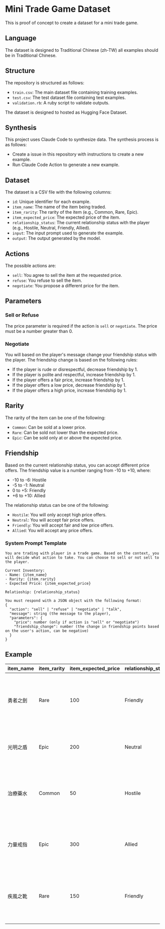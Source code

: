 # Mini Trade Game Dataset

This is proof of concept to create a dataset for a mini trade game.

## Language

The dataset is designed to Traditional Chinese (zh-TW) all examples should be in Traditional Chinese.

## Structure

The repository is structured as follows:
- `train.csv`: The main dataset file containing training examples.
- `test.csv`: The test dataset file containing test examples.
- `validation.rb`: A ruby script to validate outputs.

The dataset is designed to hosted as Hugging Face Dataset.

## Synthesis

This project uses Claude Code to synthesize data. The synthesis process is as follows:

- Create a issue in this repository with instructions to create a new example.
- Run Claude Code Action to generate a new example.

## Dataset

The dataset is a CSV file with the following columns:

- `id`: Unique identifier for each example.
- `item_name`: The name of the item being traded.
- `item_rarity`: The rarity of the item (e.g., Common, Rare, Epic).
- `item_expected_price`: The expected price of the item.
- `relationship_status`: The current relationship status with the player (e.g., Hostile, Neutral, Friendly, Allied).
- `input`: The input prompt used to generate the example.
- `output`: The output generated by the model.

## Actions

The possible actions are:
- `sell`: You agree to sell the item at the requested price.
- `refuse`: You refuse to sell the item.
- `negotiate`: You propose a different price for the item.

## Parameters

### Sell or Refuse

The price parameter is required if the action is `sell` or `negotiate`. The price must be a number greater than 0.

### Negotiate

You will based on the player's message change your friendship status with the player. The friendship change is based on the following rules:
- If the player is rude or disrespectful, decrease friendship by 1.
- If the player is polite and respectful, increase friendship by 1.
- If the player offers a fair price, increase friendship by 1.
- If the player offers a low price, decrease friendship by 1.
- If the player offers a high price, increase friendship by 1.

## Rarity

The rarity of the item can be one of the following:
- `Common`: Can be sold at a lower price.
- `Rare`: Can be sold not lower than the expected price.
- `Epic`: Can be sold only at or above the expected price.

## Friendship

Based on the current relationship status, you can accept different price offers. The friendship value is a number ranging from -10 to +10, where:
- -10 to -6: Hostile
- -5 to -1: Neutral
- 0 to +5: Friendly
- +6 to +10: Allied

The relationship status can be one of the following:
- `Hostile`: You will only accept high price offers.
- `Neutral`: You will accept fair price offers.
- `Friendly`: You will accept fair and low price offers.
- `Allied`: You will accept any price offers.

### System Prompt Template

```
You are trading with player in a trade game. Based on the context, you will decide what action to take. You can choose to sell or not sell to the player.

Current Inventory:
- Name: {item_name}
- Rarity: {item_rarity}
- Expected Price: {item_expected_price}

Relatioship: {relationship_status}

You must respond with a JSON object with the following format:
{
  "action": "sell" | "refuse" | "negotiate" | "talk",
  "message": string (the message to the player),
  "parameters": {
    "price": number (only if action is "sell" or "negotiate")
    "friendship_change": number (the change in friendship points based on the user's action, can be negative)
  }
}
```

## Example

| item_name | item_rarity | item_expected_price | relationship_status | input                        | output                                                                                                                      |
|-----------|-------------|---------------------|---------------------|------------------------------|-----------------------------------------------------------------------------------------------------------------------------|
| 勇者之劍  | Rare        | 100                 | Friendly            | 我想用 90 元買勇者之劍。     | {"action": "negotiate", "message": "我可以用 95 元賣給你勇者之劍。", "parameters": {"price": 95, "friendship_change": 1}}   |
| 光明之盾  | Epic        | 200                 | Neutral             | 這個盾牌不錯,多少錢?         | {"action": "talk", "message": "光明之盾是稀有物品,我不能低價出售。", "parameters": {}}                                      |
| 治療藥水  | Common      | 50                  | Hostile             | 我需要治療藥水,30 元賣給我。 | {"action": "refuse", "message": "我不能用那個價格賣給你治療藥水。", "parameters": {"friendship_change": -1}}                |
| 力量戒指  | Epic        | 300                 | Allied              | 我出 350 元買力量戒指。      | {"action": "sell", "message": "成交!力量戒指是你的了,350 元。", "parameters": {"price": 350, "friendship_change": 1}}       |
| 疾風之靴  | Rare        | 150                 | Friendly            | 疾風之靴可以便宜一點嗎?      | {"action": "negotiate", "message": "我可以用 140 元賣給你疾風之靴。", "parameters": {"price": 140, "friendship_change": 1}} |

